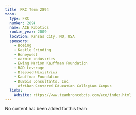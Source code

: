 ```yaml
---
title: FRC Team 2894
team:
  type: FRC
  number: 2894
  name: ACE Robotics
  rookie_year: 2009
  location: Kansas City, MO, USA
  sponsors:
    - Boeing
    - Kastle Grinding
    - Honeywell
    - Garmin Industries
    - Ewing Marion Kauffman Foundation
    - R&D Leverage
    - Blessed Ministries
    - Kauffman Foundation
    - DuBois Consultants, Inc.
    - Afrikan Centered Education Collegium Campus
  links:
    Website: https://www.teambroncobots.com/ace/index.html
---
```

No content has been added for this team